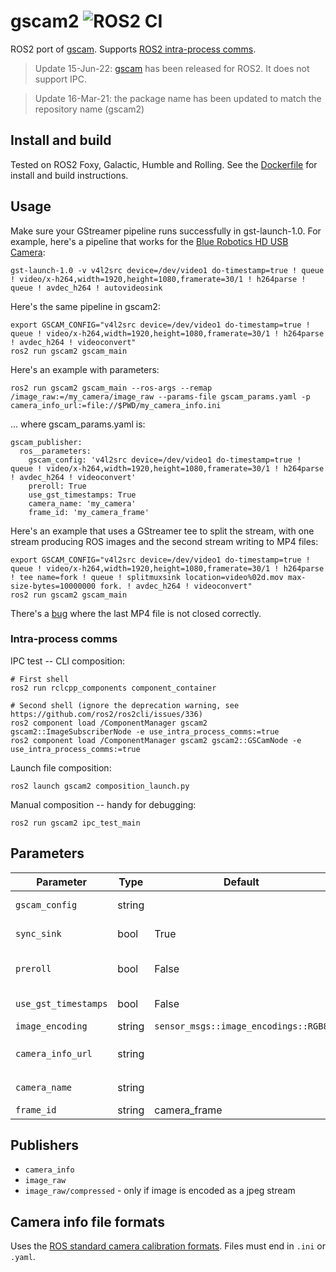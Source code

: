# gscam2 ![ROS2 CI](https://github.com/clydemcqueen/gscam2/actions/workflows/build_test.yml/badge.svg?branch=main)

ROS2 port of [gscam](https://github.com/ros-drivers/gscam).
Supports [ROS2 intra-process comms](https://index.ros.org//doc/ros2/Tutorials/Intra-Process-Communication/).

> Update 15-Jun-22: [gscam](https://index.ros.org/p/gscam/github-ros-drivers-gscam/) has been released for ROS2. It does not support IPC.

> Update 16-Mar-21: the package name has been updated to match the repository name (gscam2)

## Install and build

Tested on ROS2 Foxy, Galactic, Humble and Rolling.
See the [Dockerfile](Dockerfile) for install and build instructions.

## Usage

Make sure your GStreamer pipeline runs successfully in gst-launch-1.0.
For example, here's a pipeline that works for the [Blue Robotics HD USB Camera](https://bluerobotics.com/store/sensors-sonars-cameras/cameras/cam-usb-low-light-r1/):
~~~
gst-launch-1.0 -v v4l2src device=/dev/video1 do-timestamp=true ! queue ! video/x-h264,width=1920,height=1080,framerate=30/1 ! h264parse ! queue ! avdec_h264 ! autovideosink
~~~

Here's the same pipeline in gscam2:
~~~
export GSCAM_CONFIG="v4l2src device=/dev/video1 do-timestamp=true ! queue ! video/x-h264,width=1920,height=1080,framerate=30/1 ! h264parse ! avdec_h264 ! videoconvert"
ros2 run gscam2 gscam_main
~~~

Here's an example with parameters:
~~~
ros2 run gscam2 gscam_main --ros-args --remap /image_raw:=/my_camera/image_raw --params-file gscam_params.yaml -p camera_info_url:=file://$PWD/my_camera_info.ini
~~~
... where gscam_params.yaml is:
~~~
gscam_publisher:
  ros__parameters:
    gscam_config: 'v4l2src device=/dev/video1 do-timestamp=true ! queue ! video/x-h264,width=1920,height=1080,framerate=30/1 ! h264parse ! avdec_h264 ! videoconvert'
    preroll: True
    use_gst_timestamps: True
    camera_name: 'my_camera'
    frame_id: 'my_camera_frame'
~~~

Here's an example that uses a GStreamer tee to split the stream, with one stream producing ROS images
and the second stream writing to MP4 files:
~~~
export GSCAM_CONFIG="v4l2src device=/dev/video1 do-timestamp=true ! queue ! video/x-h264,width=1920,height=1080,framerate=30/1 ! h264parse ! tee name=fork ! queue ! splitmuxsink location=video%02d.mov max-size-bytes=10000000 fork. ! avdec_h264 ! videoconvert"
ros2 run gscam2 gscam_main
~~~
There's a [bug](https://github.com/clydemcqueen/gscam2/issues/4) where the last MP4 file is not closed correctly.

### Intra-process comms

IPC test -- CLI composition:
~~~
# First shell
ros2 run rclcpp_components component_container

# Second shell (ignore the deprecation warning, see https://github.com/ros2/ros2cli/issues/336)
ros2 component load /ComponentManager gscam2 gscam2::ImageSubscriberNode -e use_intra_process_comms:=true
ros2 component load /ComponentManager gscam2 gscam2::GSCamNode -e use_intra_process_comms:=true
~~~

Launch file composition:
~~~
ros2 launch gscam2 composition_launch.py
~~~

Manual composition -- handy for debugging:
~~~
ros2 run gscam2 ipc_test_main
~~~

## Parameters

| Parameter | Type | Default | Notes |
|---|---|---|---|
| `gscam_config` | string | | GStreamer pipeline configuration |
| `sync_sink` | bool | True | Enable GstBaseSink synchronization |
| `preroll` | bool | False | Transition to GST_STATE_PLAYING twice |
| `use_gst_timestamps` | bool | False | Use gst time instead of ROS time |
| `image_encoding` | string | `sensor_msgs::image_encodings::RGB8` |  ROS image encoding |
| `camera_info_url` | string | | URL to camera info file, e.g., `file:///path/to/file` |
| `camera_name` | string | | Replaces `${NAME}` in the URL  |
| `frame_id` | string | camera_frame | Camera frame ID |

## Publishers
- `camera_info`
- `image_raw`
- `image_raw/compressed` - only if image is encoded as a jpeg stream 

## Camera info file formats

Uses the [ROS standard camera calibration formats](http://wiki.ros.org/camera_calibration_parsers?distro=melodic).
Files must end in `.ini` or `.yaml`.


